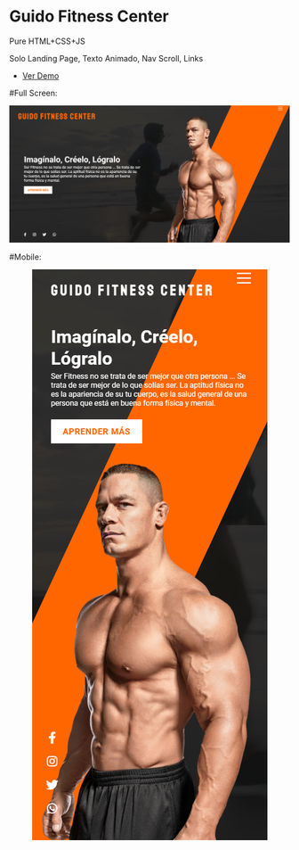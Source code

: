 # Guido Fitness Center

Pure HTML+CSS+JS

Solo Landing Page, Texto Animado, Nav Scroll, Links

* [Ver Demo](https://guido-fitness-landing.netlify.app/)


#Full Screen:


<div align="center">
  <img src="https://github.com/GuidoFavara/Fitness-Landing/blob/master/Preview%20Fs.png?raw=true" />
</div>

#Mobile:


<div align="center">
  <img src="https://github.com/GuidoFavara/Fitness-Landing/blob/master/Previw%20Mobile.png?raw=true" />
</div>